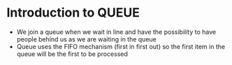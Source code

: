 # Introduction to QUEUE
  - We join a queue when we wait in line and have the possibility to have people behind us as we are waiting in the queue
  - Queue uses the FIFO mechanism (first in first out) so the first item in the queue will be the first to be processed
